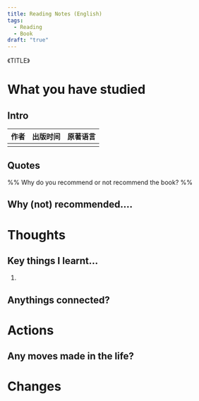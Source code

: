 ```yaml
---
title: Reading Notes (English)
tags:
  - Reading
  - Book
draft: "true"
---
```


《TITLE》

# What you have studied

## Intro

| 作者  | 出版时间 | 原著语言 |
| --- | ---- | ---- |
|     |      |      |


## Quotes


%% Why do you recommend or not recommend the book? %%
## Why (not) recommended....



# Thoughts
## Key things I learnt...
1. 


## Anythings connected?



# Actions
## Any moves made in the life?




# Changes

